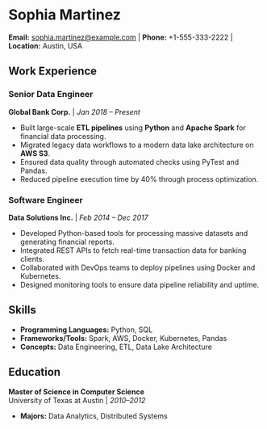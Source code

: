 # **Sophia Martinez**
**Email:** sophia.martinez@example.com | **Phone:** +1-555-333-2222 | **Location:** Austin, USA  

## **Work Experience**

### **Senior Data Engineer**  
**Global Bank Corp.** | *Jan 2018 – Present*  
- Built large-scale **ETL pipelines** using **Python** and **Apache Spark** for financial data processing.  
- Migrated legacy data workflows to a modern data lake architecture on **AWS S3**.  
- Ensured data quality through automated checks using PyTest and Pandas.  
- Reduced pipeline execution time by 40% through process optimization.  

### **Software Engineer**  
**Data Solutions Inc.** | *Feb 2014 – Dec 2017*  
- Developed Python-based tools for processing massive datasets and generating financial reports.  
- Integrated REST APIs to fetch real-time transaction data for banking clients.  
- Collaborated with DevOps teams to deploy pipelines using Docker and Kubernetes.  
- Designed monitoring tools to ensure data pipeline reliability and uptime.  

## **Skills**  
- **Programming Languages:** Python, SQL  
- **Frameworks/Tools:** Spark, AWS, Docker, Kubernetes, Pandas  
- **Concepts:** Data Engineering, ETL, Data Lake Architecture  

## **Education**  
**Master of Science in Computer Science**  
University of Texas at Austin | *2010–2012*  
- **Majors:** Data Analytics, Distributed Systems  
